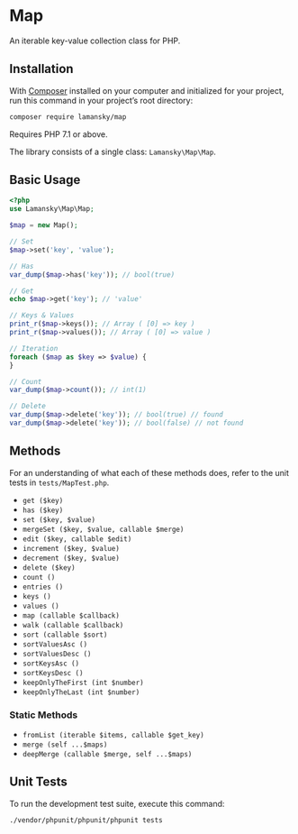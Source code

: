 # Map

An iterable key-value collection class for PHP.

## Installation

With [Composer](http://getcomposer.org) installed on your computer and initialized for your project, run this command in your project’s root directory:

```bash
composer require lamansky/map
```

Requires PHP 7.1 or above.

The library consists of a single class: `Lamansky\Map\Map`.

## Basic Usage

```php
<?php
use Lamansky\Map\Map;

$map = new Map();

// Set
$map->set('key', 'value');

// Has
var_dump($map->has('key')); // bool(true)

// Get
echo $map->get('key'); // 'value'

// Keys & Values
print_r($map->keys()); // Array ( [0] => key )
print_r($map->values()); // Array ( [0] => value )

// Iteration
foreach ($map as $key => $value) {
}

// Count
var_dump($map->count()); // int(1)

// Delete
var_dump($map->delete('key')); // bool(true) // found
var_dump($map->delete('key')); // bool(false) // not found
```

## Methods

For an understanding of what each of these methods does, refer to the unit tests in `tests/MapTest.php`.

* `get ($key)`
* `has ($key)`
* `set ($key, $value)`
* `mergeSet ($key, $value, callable $merge)`
* `edit ($key, callable $edit)`
* `increment ($key, $value)`
* `decrement ($key, $value)`
* `delete ($key)`
* `count ()`
* `entries ()`
* `keys ()`
* `values ()`
* `map (callable $callback)`
* `walk (callable $callback)`
* `sort (callable $sort)`
* `sortValuesAsc ()`
* `sortValuesDesc ()`
* `sortKeysAsc ()`
* `sortKeysDesc ()`
* `keepOnlyTheFirst (int $number)`
* `keepOnlyTheLast (int $number)`

### Static Methods

* `fromList (iterable $items, callable $get_key)`
* `merge (self ...$maps)`
* `deepMerge (callable $merge, self ...$maps)`

## Unit Tests

To run the development test suite, execute this command:

```bash
./vendor/phpunit/phpunit/phpunit tests
```
